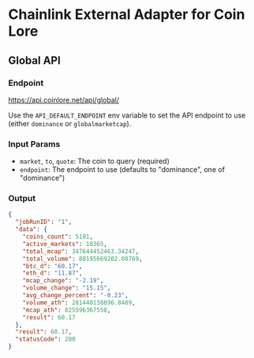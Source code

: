# Chainlink External Adapter for Coin Lore

## Global API

### Endpoint

https://api.coinlore.net/api/global/

Use the `API_DEFAULT_ENDPOINT` env variable to set the API endpoint to use (either `dominance` or `globalmarketcap`).

### Input Params

- `market`, `to`, `quote`: The coin to query (required)
- `endpoint`: The endpoint to use (defaults to "dominance", one of "dominance")

### Output

```json
{
  "jobRunID": "1",
  "data": {
    "coins_count": 5101,
    "active_markets": 18365,
    "total_mcap": 347644452463.34247,
    "total_volume": 88195669202.08769,
    "btc_d": "60.17",
    "eth_d": "11.87",
    "mcap_change": "-2.19",
    "volume_change": "15.15",
    "avg_change_percent": "-0.23",
    "volume_ath": 281440138896.8489,
    "mcap_ath": 825596367558,
    "result": 60.17
  },
  "result": 60.17,
  "statusCode": 200
}
```
